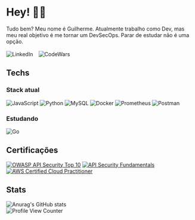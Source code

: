 # Hey! 👋🏻  
Tudo bem? Meu nome é Guilherme. Atualmente trabalho como Dev, mas meu real objetivo é me tornar um DevSecOps. 
Parar de estudar não é uma opção. <br><br>
![LinkedIn](https://img.shields.io/badge/Linkedin-%230A66C2?style=for-the-badge&logo=LinkedIn&logoColor=white) &ensp; ![CodeWars](https://www.codewars.com/users/Like301/badges/small)
<br>
## Techs
### Stack atual
![JavaScript](https://img.shields.io/badge/Javascript-white?style=for-the-badge&logo=Javascript)
![Python](https://img.shields.io/badge/Python-white?style=for-the-badge&logo=Python)
![MySQL](https://img.shields.io/badge/MySQL-white?style=for-the-badge&logo=MySQL)
![Docker](https://img.shields.io/badge/Docker-white?style=for-the-badge&logo=Docker)
![Prometheus](https://img.shields.io/badge/Prometheus-white?style=for-the-badge&logo=Prometheus)
![Postman](https://img.shields.io/badge/Postman-white?style=for-the-badge&logo=Postman&logoColor=%23FF6C37)
<br>
### Estudando
![Go](https://img.shields.io/badge/Go-%23DDDDDD?style=for-the-badge&logo=Go)

## Certificações
<!--START_SECTION:badges-->
[![OWASP API Security Top 10](https://images.credly.com/size/110x110/images/66fb5b06-7caf-4b23-a0c3-d262ba57e3c2/image.png)](http://www.credly.com/badges/485ea3bd-efd0-4c42-976a-acaa9ab0b6b7 "OWASP API Security Top 10")
[![API Security Fundamentals](https://images.credly.com/size/110x110/images/4f17161c-0357-416f-8507-04f4517b1c2f/image.png)](http://www.credly.com/badges/c74102c9-225c-41fb-876f-1c22c86d53d2 "API Security Fundamentals")
[![AWS Certified Cloud Practitioner](https://images.credly.com/size/110x110/images/00634f82-b07f-4bbd-a6bb-53de397fc3a6/image.png)](http://www.credly.com/badges/08249c42-f151-4c0c-bd7d-33ea7bd6b58b "AWS Certified Cloud Practitioner")
<!--END_SECTION:badges-->

## Stats
![Anurag's GitHub stats](https://github-readme-stats.vercel.app/api?username=Like301&theme=graywhite&show_icons=true) <br>
![Profile View Counter](https://komarev.com/ghpvc/?username=Like301)
